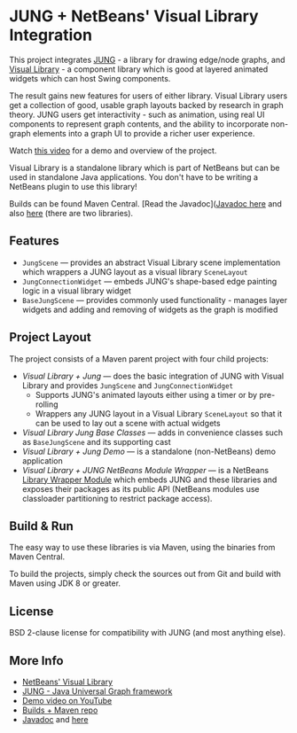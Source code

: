 JUNG + NetBeans' Visual Library Integration
===========================================

This project integrates [JUNG](http://jung.sourceforge.net/) - a library for drawing edge/node graphs, and [Visual Library](http://graph.netbeans.org/) - a component library which is good at layered animated widgets which can host Swing components.

The result gains new features for users of either library.  Visual Library users get a collection of good, usable graph layouts backed by research in graph theory.  JUNG users get interactivity - such as animation, using real UI components to represent graph contents, and the ability to incorporate non-graph elements into a graph UI to provide a richer user experience.

Watch [this video](http://timboudreau.com/blog/NetBeans_Visual_Library_Meets_JUNG/read) for a demo and overview of the project.

Visual Library is a standalone library which is part of NetBeans but can be used in standalone Java applications.  You don't have to be writing a NetBeans plugin to use this library!

Builds can be found Maven Central.  [Read the Javadoc]([Javadoc here](http://timboudreau.com/builds/job/vl-jung/lastSuccessfulBuild/artifact/vl-jung/target/site/apidocs/index.html) and also [here](http://timboudreau.com/builds/job/vl-jung/lastSuccessfulBuild/artifact/vl-jung-extensions/target/site/apidocs/index.html) (there are two libraries).

Features
--------

  * ``JungScene`` &mdash; provides an abstract Visual Library scene implementation which wrappers a JUNG layout as a visual library ``SceneLayout``
  * ``JungConnectionWidget`` &mdash; embeds JUNG's shape-based edge painting logic in a visual library widget
  * ``BaseJungScene`` &mdash; provides commonly used functionality - manages layer widgets and adding and removing of widgets as the graph is modified


Project Layout
--------------

The project consists of a Maven parent project with four child projects:

  * _Visual Library + Jung_ &mdash; does the basic integration of JUNG with Visual Library and provides ``JungScene`` and ``JungConnectionWidget``
    * Supports JUNG's animated layouts either using a timer or by pre-rolling
    * Wrappers any JUNG layout in a Visual Library ``SceneLayout`` so that it can be used to lay out a scene with actual widgets
  * _Visual Library Jung Base Classes_ &mdash; adds in convenience classes such as ``BaseJungScene`` and its supporting cast
  * _Visual Library + Jung Demo_ &mdash; is a standalone (non-NetBeans) demo application
  * _Visual Library + JUNG NetBeans Module Wrapper_ &mdash; is a NetBeans [Library Wrapper Module](http://wiki.netbeans.org/DevFaqWrapperModules) which embeds JUNG and these libraries and exposes their packages as its public API (NetBeans modules use classloader partitioning to restrict package access).


Build & Run
-----------

The easy way to use these libraries is via Maven, using the binaries from Maven Central.

To build the projects, simply check the sources out from Git and build with Maven using JDK 8 or greater.


License
-------

BSD 2-clause license for compatibility with JUNG (and most anything else).


More Info
------------
  * [NetBeans' Visual Library](http://graph.netbeans.org) 
  * [JUNG - Java Universal Graph framework](http://jung.sourceforge.net)
  * [Demo video on YouTube](http://www.youtube.com/watch?v=pdkxnDZRJLM)
  * [Builds + Maven repo](http://timboudreau.com/builds/job/vl-jung)
  * [Javadoc](http://timboudreau.com/builds/job/vl-jung/lastSuccessfulBuild/artifact/vl-jung/target/site/apidocs/index.html) and [here](http://timboudreau.com/builds/job/vl-jung/lastSuccessfulBuild/artifact/vl-jung-extensions/target/site/apidocs/index.html)

